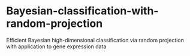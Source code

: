 # Bayesian-classification-with-random-projection
Efficient Bayesian high-dimensional classification via random projection with application to gene expression data
